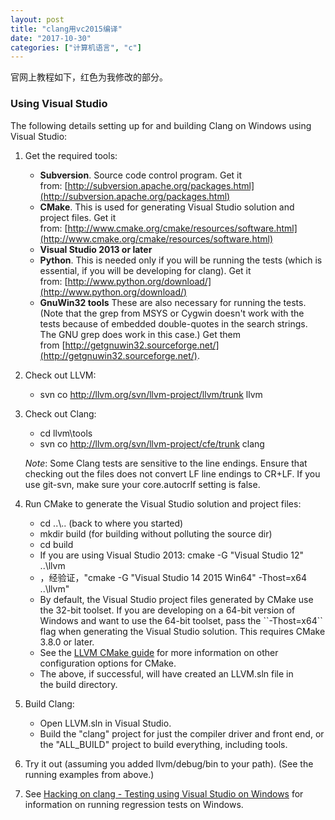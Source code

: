 ```yaml
---
layout: post
title: "clang用vc2015编译"
date: "2017-10-30"
categories: ["计算机语言", "c"]
---
```


官网上教程如下，红色为我修改的部分。

### Using Visual Studio

The following details setting up for and building Clang on Windows using Visual Studio:

1. Get the required tools:
    - **Subversion**. Source code control program. Get it from: [http://subversion.apache.org/packages.html](http://subversion.apache.org/packages.html)
    - **CMake**. This is used for generating Visual Studio solution and project files. Get it from: [http://www.cmake.org/cmake/resources/software.html](http://www.cmake.org/cmake/resources/software.html)
    - **Visual Studio 2013 or later**
    - **Python**. This is needed only if you will be running the tests (which is essential, if you will be developing for clang). Get it from: [http://www.python.org/download/](http://www.python.org/download/)
    - **GnuWin32 tools** These are also necessary for running the tests. (Note that the grep from MSYS or Cygwin doesn't work with the tests because of embedded double-quotes in the search strings. The GNU grep does work in this case.) Get them from [http://getgnuwin32.sourceforge.net/](http://getgnuwin32.sourceforge.net/).
2. Check out LLVM:
    - svn co http://llvm.org/svn/llvm-project/llvm/trunk llvm
3. Check out Clang:
    
    - cd llvm\\tools
    - svn co http://llvm.org/svn/llvm-project/cfe/trunk clang
    
    _Note_: Some Clang tests are sensitive to the line endings. Ensure that checking out the files does not convert LF line endings to CR+LF. If you use git-svn, make sure your core.autocrlf setting is false.
4. Run CMake to generate the Visual Studio solution and project files:
    - cd ..\\.. (back to where you started)
    - mkdir build (for building without polluting the source dir)
    - cd build
    - If you are using Visual Studio 2013: cmake -G "Visual Studio 12" ..\\llvm
    - ，经验证，"cmake -G "Visual Studio 14 2015 Win64" -Thost=x64 ..\\llvm"
    - By default, the Visual Studio project files generated by CMake use the 32-bit toolset. If you are developing on a 64-bit version of Windows and want to use the 64-bit toolset, pass the \`\`-Thost=x64\`\` flag when generating the Visual Studio solution. This requires CMake 3.8.0 or later.
    - See the [LLVM CMake guide](http://www.llvm.org/docs/CMake.html) for more information on other configuration options for CMake.
    - The above, if successful, will have created an LLVM.sln file in the build directory.
5. Build Clang:
    - Open LLVM.sln in Visual Studio.
    - Build the "clang" project for just the compiler driver and front end, or the "ALL\_BUILD" project to build everything, including tools.
6. Try it out (assuming you added llvm/debug/bin to your path). (See the running examples from above.)
7. See [Hacking on clang - Testing using Visual Studio on Windows](http://clang.llvm.org/hacking.html#testingWindows) for information on running regression tests on Windows.
